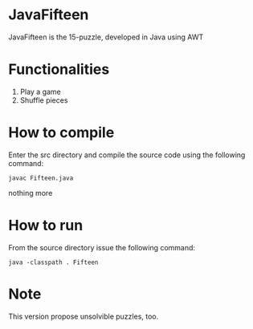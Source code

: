 # JavaFifteen

JavaFifteen is the 15-puzzle, developed in Java using AWT

# Functionalities
1. Play a game
2. Shuffle pieces


# How to compile
Enter the src directory and compile the source code using the following command:

`javac Fifteen.java` 

nothing more

# How to run
From the source directory issue the following command:

`java -classpath . Fifteen` 

# Note

This version propose unsolvible puzzles, too.

